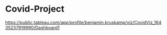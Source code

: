 # Covid-Project

https://public.tableau.com/app/profile/benjamin.kruskamp/viz/CovidViz_16435237919990/Dashboard1
